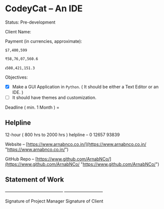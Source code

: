 # CodeyCat – An IDE

Status: Pre-development

Client Name:

Payment (in currencies, approximate):

```currency
$7,400,599

₹58,76,07,560.6

៛508,421,151.3
```

Objectives:

- [x] Make a GUI Application in `Python`.
      ( It should be either a Text Editor or an IDE. )
- [ ] It should have themes and customization.

Deadline ( min. 1 Month ) =

## Helpline

12-hour ( 800 hrs to 2000 hrs ) helpline – 0 12657 93839

Website – [https://www.arnabnco.co.in/](https://www.arnabnco.co.in/ "https://www.arnabnco.co.in/")

GitHub Repo – [https://www.github.com/ArnabNCo/](https://www.github.com/ArnabNCo/ "https://www.github.com/ArnabNCo/")

## Statement of Work

––––––––––––––––––––––––––– ––––––––––––––––––

Signature of Project Manager Signature of Client
